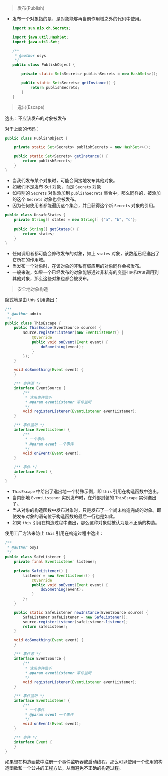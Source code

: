 > 发布(Publish)

* 发布一个对象指的是，是对象能够再当前作用域之外的代码中使用。

  ```java
  import sun.nio.ch.Secrets;
  
  import java.util.HashSet;
  import java.util.Set;
  
  /**
   * @author osys
   */
  public class PublishObject {
  
      private static Set<Secrets> publishSecrets = new HashSet<>();
  
      public static Set<Secrets> getInstance() {
          return publishSecrets;
      }
  }
  ```



> 逸出(Escape)

逸出：不应该发布的对象被发布



对于上面的代码：

```java
public class PublishObject {

    private static Set<Secrets> publishSecrets = new HashSet<>();

    public static Set<Secrets> getInstance() {
        return publishSecrets;
    }
}
```

* 当我们发布某个对象时，可能会间接地发布其他对象。
* 如我们不是发布 Set 对象，而是 `Secrets` 对象
* 如将别的 `Secrets` 对象添加到 `publishSecrets` 集合中，那么同样的，被添加的这个 `Secrets` 对象也会被发布。
* 因为任何使用者都能遍历这个集合，并且获得这个新 `Secrets` 对象的引用。



```java
public class UnsafeStates {
    private String[] states = new String[] {"a", "b", "c"};
    
    public String[] getStates() {
        return states;
    }
}
```

* 任何调用者都可能会修改发布的对象，如上 `states` 对象，该数组已经逸出了它所在的作用域。
* 当发布一个对象时，在该对象的非私有域应用的对象同样会被发布。
* 一般来说，如果一个已经发布的对象能够通过非私有的变量`引用`和`方法`调用到其他对象，那么这些对象也都会被发布。



> 安全地对象构造

隐式地是由 this 引用逸出：

```java
/**
 * @author admin
 */
public class ThisEscape {
    public ThisEscape(EventSource source) {
        source.registerListener(new EventListener() {
            @Override
            public void onEvent(Event event) {
                doSomething(event);
            }
        });
    }

    void doSomething(Event event) {
    }

    /** 事件源 */
    interface EventSource {
        /**
         * 注册事件监听
         * @param eventListener 事件监听
         */
        void registerListener(EventListener eventListener);
    }

    /** 事件监听 */
    interface EventListener {
        /**
         * 一个事件
         * @param event 一个事件
         */
        void onEvent(Event event);
    }

    /** 事件 */
    interface Event {
    }
}
```

* `ThisEscape` 中给出了逸出地一个特殊示例，即 `this` 引用在构造函数中逸出。
* 当内部地 `EventListener` 实例发布时，在外部封装的 `ThisEscape` 实例逸出了。
* 当从对象的构造函数中发布对象时，只是发布了一个尚未构造完成的对象。即使发布对象的语句位于构造函数的最后一行也是如此。
* 如果 `this` 引用在构造过程中逸出，那么这种对象就被认为是不正确的构造。



使用工厂方法来防止 `this` 引用在构造过程中逸出：

```java
/**
 * @author osys
 */
public class SafeListener {
    private final EventListener listener;
    
    private SafeListener() {
        listener = new EventListener() {
            @Override
            public void onEvent(Event event) {
                doSomething(event);
            }
        };
    }

    public static SafeListener newInstance(EventSource source) {
        SafeListener safeListener = new SafeListener();
        source.registerListener(safeListener.listener);
        return safeListener;
    }

    void doSomething(Event event) {
    }

    /** 事件源 */
    interface EventSource {
        /**
         * 注册事件监听
         * @param eventListener 事件监听
         */
        void registerListener(EventListener eventListener);
    }

    /** 事件监听 */
    interface EventListener {
        /**
         * 一个事件
         * @param event 一个事件
         */
        void onEvent(Event event);
    }

    /** 事件 */
    interface Event {
    }
}
```

如果想在构造函数中注册一个事件监听器或启动线程，那么可以使用一个使用的构造函数和一个公共的工程方法，从而避免不正确的构造过程。